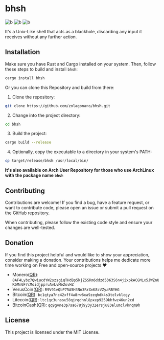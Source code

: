 # bhsh

![b](https://img.shields.io/crates/l/bhsh)
![b](https://img.shields.io/crates/d/bhsh)
![b](https://img.shields.io/crates/v/bhsh)


It's a Unix-Like shell that acts as a blackhole, discarding any input it receives without any further action.

## Installation

Make sure you have Rust and Cargo installed on your system. Then, follow these steps to build and install `bhsh`:

```bash
cargo install bhsh
```

Or you can clone this Repository and build from there:

1. Clone the repository:

```bash
git clone https://github.com/zolagonano/bhsh.git
```

2. Change into the project directory:

```bash
cd bhsh
```

3. Build the project:

```bash
cargo build --release
```

4. Optionally, copy the executable to a directory in your system's PATH:

```bash
cp target/release/bhsh /usr/local/bin/
```

**It's also available on Arch User Repository for those who use ArchLinux with the package name `bhsh`**


## Contributing

Contributions are welcome! If you find a bug, have a feature request, or want to contribute code, please open an issue or submit a pull request on the GitHub repository.

When contributing, please follow the existing code style and ensure your changes are well-tested.

## Donation

If you find this project helpful and would like to show your appreciation, consider making a donation. Your contributions helps me dedicate more time working on Free and open-source projects :heart:

- Monero([QR](https://zolagonano.github.io/assets/qrcodes/monero.png)): `8AF4Lybz7QwiucdYW2szsgiqTHdBp5kjZSSRm6ddzd5363S6n4jixpkACGMLx5JWZnUR5MnGF7cMoidjppruAvLvMe2ovHZ`
- VerusCoin([QR](https://zolagonano.github.io/assets/qrcodes/veruscoin.png)): `R9V91vQbP75A5H3Nn3RrXnK8zVZyaRBYHG`
- Bitcoin([QR](https://zolagonano.github.io/assets/qrcodes/bitcoin.png)): `bc1qtya7nc42xff4w8rw6xa9zeqhdk4s3telvklcgy`
- Litecoin([QR](https://zolagonano.github.io/assets/qrcodes/litecoin.png)): `ltc1qc3unssu58qjrqdnnl8pxep9259khfwz46un2cd`
- BitcoinCash([QR](https://zolagonano.github.io/assets/qrcodes/bitcoincash.png)): `qq9gvne3p7sa678j9y3y32ersju83elumclvknqm9h`

## License

This project is licensed under the MIT License.
